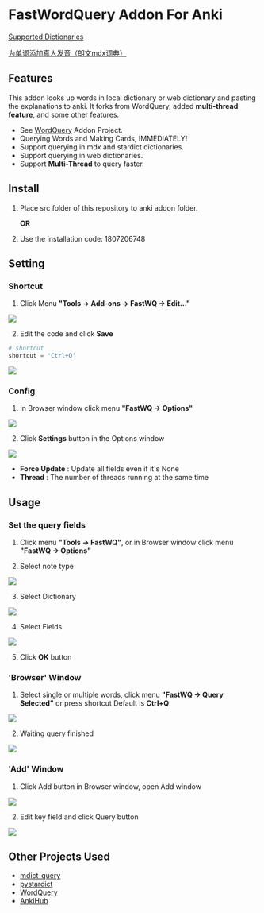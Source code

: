 # FastWordQuery Addon For Anki

  [Supported Dictionaries](docs/services.md)

  [为单词添加真人发音（朗文mdx词典）](docs/get_mdx_ldoce6_sounds.md)



## Features

This addon looks up words in local dictionary or web dictionary and pasting the explanations to anki.
It forks from WordQuery, added **multi-thread feature**, and some other features.

  - See [WordQuery](https://github.com/finalion/WordQuery) Addon Project.
  - Querying Words and Making Cards, IMMEDIATELY!
  - Support querying in mdx and stardict dictionaries.
  - Support querying in web dictionaries.
  - Support **Multi-Thread** to query faster.

## Install

1. Place src folder of this repository to anki addon folder.

    **OR**

2. Use the installation code: 1807206748


## Setting

### Shortcut

  1. Click Menu **"Tools -> Add-ons -> FastWQ -> Edit..."**

  ![](screenshots/setting_menu.png)

  2. Edit the code and click **Save**

  ```python
  # shortcut
  shortcut = 'Ctrl+Q'
  ```

  ![](screenshots/setting_shortcut.png)


### Config

  1. In Browser window click menu **"FastWQ -> Options"**

  ![](screenshots/setting_config_01.png)

  2. Click **Settings** button in the Options window

  ![](screenshots/setting_config_02.png)

   - **Force Update** : Update all fields even if it's None
   - **Thread** : The number of threads running at the same time
  
  
## Usage

### Set the query fields

  1. Click menu **"Tools ->  FastWQ"**, or in Browser window click menu **"FastWQ -> Options"**

  2. Select note type

  ![](screenshots/options_01.png)

  3. Select Dictionary

  ![](screenshots/options_02.png)

  4. Select Fields

  ![](screenshots/options_03.png)

  5. Click **OK** button


### 'Browser' Window

  1. Select single or multiple words, click menu **"FastWQ -> Query Selected"** or press shortcut Default is **Ctrl+Q**.

  ![](screenshots/options_04.png)
  
  2. Waiting query finished
  
  ![](screenshots/use_01.png)
  
  
### 'Add' Window

  1. Click Add button in Browser window, open Add window
  
  ![](screenshots/use_02.png)
  
  2. Edit key field and click Query button
  
  ![](screenshots/use_03.png)

## Other Projects Used
  - [mdict-query](https://github.com/mmjang/mdict-query)
  - [pystardict](https://github.com/lig/pystardict)
  - [WordQuery](https://github.com/finalion/WordQuery)
  - [AnkiHub](https://github.com/dayjaby/AnkiHub)
